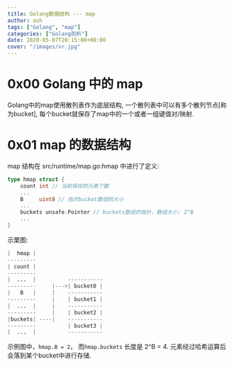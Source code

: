 ```yaml
---
title: Golang数据结构 --- map
author: ash
tags: ["Golang", "map"]
categories: ["Golang剖析"]
date: 2020-05-07T20:15:00+08:00
cover: "/images/vr.jpg"
---
```


# 0x00 Golang 中的 map

Golang中的map使用散列表作为底层结构, 一个散列表中可以有多个散列节点[称为bucket], 每个bucket就保存了map中的一个或者一组键值对/映射.

# 0x01 map 的数据结构

map 结构在 src/runtime/map.go:hmap 中进行了定义:

```go
type hmap struct {
    count int // 当前保存的元素个数
    ...
    B     uint8 // 指示bucket数组的大小
    ...
    buckets unsafe.Pointer // buckets数组的指针，数组大小: 2^B
    ...
}
```

示栗图:

```s
|  hmap |
---------
| count |
---------
|  ...  |          -----------
---------     |--->| bucket0 |
|   B   |     |    -----------
---------     |    | bucket1 |
|  ...  |     |    -----------
---------     |    | bucket2 |
|buckets| ----|    -----------
---------          | bucket3 |
|  ...  |          -----------
```

示例图中，`hmap.B = 2`， 而`hmap.buckets` 长度是 2^B = 4. 元素经过哈希运算后会落到某个bucket中进行存储.

